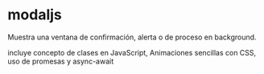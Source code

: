 # modaljs
Muestra una ventana de confirmación, alerta o de proceso en background.

incluye concepto de clases en JavaScript, Animaciones sencillas con CSS, uso de promesas y async-await
